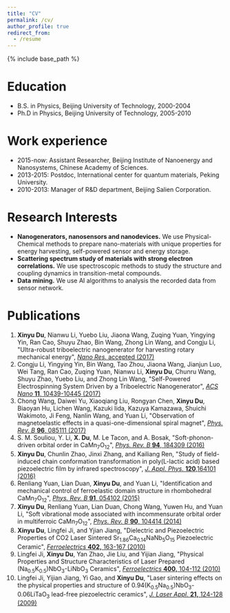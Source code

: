 ```yaml
---
title: "CV"
permalink: /cv/
author_profile: true
redirect_from:
  - /resume
---
```


{% include base_path %}

Education
======
* B.S. in Physics, Beijing University of Technology, 2000-2004
* Ph.D in Physics, Beijing University of Technology, 2005-2010


Work experience
===============
* 2015-now: Assistant Researcher, Beijing Institute of Nanoenergy and Nanosystems, Chinese Academy of Sciences.
* 2013-2015: Postdoc, International center for quantum materials, Peking University.
* 2010-2013: Manager of R&D department, Beijing Salien Corporation.
  
Research Interests
=================
* **Nanogenerators, nanosensors and nanodevices.** We use Physical-Chemical methods to prepare nano-materials with unique properties for energy harvesting, self-powered sensor and energy storage. 
* **Scattering spectrum study of materials with strong electron correlations.** We use spectroscopic methods to study the structure and coupling dynamics in transition-metal compounds.
* **Data mining.** We use AI algorithms to analysis the recorded data from sensor network.

Publications
======
1. **Xinyu Du**, Nianwu Li, Yuebo Liu, Jiaona Wang, Zuqing Yuan, Yingying Yin, Ran Cao, Shuyu Zhao, Bin Wang, Zhong Lin Wang, and Congju Li, "Ultra-robust  triboelectric nanogenerator for harvesting rotary mechanical energy", [*Nano Res.* accepted (2017)](http://www.thenanoresearch.com/work_just.asp)
2. Congju Li, Yingying Yin, Bin Wang, Tao Zhou, Jiaona Wang, Jianjun Luo, Wei Tang, Ran Cao, Zuqing Yuan, Nianwu Li, **Xinyu Du**, Chunru Wang, Shuyu Zhao, Yuebo Liu, and Zhong Lin Wang, "Self-Powered Electrospinning System Driven by a Triboelectric Nanogenerator", [*ACS Nano* **11**, 10439-10445 (2017)](http://pubs.acs.org/doi/10.1021/acsnano.7b05626)
3. Chong Wang, Daiwei Yu, Xiaoqiang Liu, Rongyan Chen, **Xinyu Du**, Biaoyan Hu, Lichen Wang, Kazuki Iida, Kazuya Kamazawa, Shuichi Wakimoto, Ji Feng, Nanlin Wang, and Yuan Li, "Observation of magnetoelastic effects in a quasi-one-dimensional spiral magnet", [*Phys. Rev. B* **96**, 085111 (2017)](https://journals.aps.org/prb/abstract/10.1103/PhysRevB.96.085111)
4. S. M. Souliou, Y. Li, **X. Du**, M. Le Tacon, and A. Bosak, "Soft-phonon-driven orbital order in CaMn<sub>7</sub>O<sub>12</sub>", [*Phys. Rev. B* **94**, 184309 (2016)](https://journals.aps.org/prb/abstract/10.1103/PhysRevB.94.184309)
5. **Xinyu Du**, Chunlin Zhao, Jinxi Zhang, and Kailiang Ren, "Study of field-induced chain conformation transformation in poly(L-lactic acid) based piezoelectric film by infrared spectroscopy", [*J. Appl. Phys.* **120**,164101 (2016)](http://aip.scitation.org/doi/10.1063/1.4965716)
6. Renliang Yuan, Lian Duan, **Xinyu Du**, and Yuan Li, "Identification and mechanical control of ferroelastic domain structure in rhombohedral CaMn<sub>7</sub>O<sub>12</sub>", [*Phys. Rev. B* **91**, 054102 (2015)](https://journals.aps.org/prb/abstract/10.1103/PhysRevB.91.054102)
7. **Xinyu Du**, Renliang Yuan, Lian Duan, Chong Wang, Yuwen Hu, and Yuan Li, "Soft vibrational mode associated with incommensurate orbital order in multiferroic 
CaMn<sub>7</sub>O<sub>12</sub>", [*Phys. Rev. B* **90**, 104414 (2014)](https://journals.aps.org/prb/abstract/10.1103/PhysRevB.90.104414)
8. **Xinyu Du**, Lingfei Ji, and Yjian Jiang, "Dielectric and Piezoelectric Properties of CO2 Laser Sintered Sr<sub>1.86</sub>Ca<sub>0.14</sub>NaNb<sub>5</sub>O<sub>15</sub> Piezoelectric Ceramic", [*Ferroelectrics* **402,** 163-167 (2010)](http://www.tandfonline.com/doi/abs/10.1080/00150191003709321) 
9. Lingfei Ji, **Xinyu Du**, Yan Zhao, Jie Liu, and Yijian Jiang, "Physical Properties and Structure Characteristics of Laser Prepared (Na<sub>0.5</sub>K<sub>0.5</sub>)NbO<sub>3</sub>-LiNbO<sub>3</sub> Ceramics", [*Ferroelectrics* **400,** 104-112 (2010)](http://www.tandfonline.com/doi/abs/10.1080/00150193.2010.505498) 
10. Lingfei Ji, Yijian Jiang, Yi Gao, and **Xinyu Du**, "Laser sintering effects on the physical properties and structure of 0.94(K<sub>0.5</sub>Na<sub>0.5</sub>)NbO<sub>3</sub>-0.06LiTaO<sub>3</sub> lead-free piezoelectric ceramics", [*J. Laser Appl.* **21,** 124-128 (2009)](http://lia.scitation.org/doi/10.2351/1.3184430)